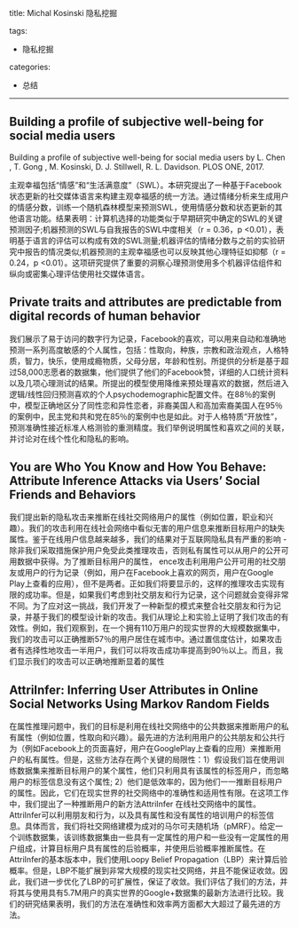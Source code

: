 title: Michal Kosinski 隐私挖掘

tags:

- 隐私挖掘

categories:

- 总结



---
## Building a profile of subjective well-being for social media users
Building a profile of subjective well-being for social media users by L. Chen , T. Gong , M. Kosinski, D. J. Stillwell, R. L. Davidson. PLOS ONE, 2017.

主观幸福包括“情感”和“生活满意度”（SWL）。本研究提出了一种基于Facebook状态更新的社交媒体语言来构建主观幸福感的统一方法。通过情绪分析来生成用户的情感分数，训练一个随机森林模型来预测SWL，使用情感分数和状态更新的其他语言功能。结果表明：计算机选择的功能类似于早期研究中确定的SWL的关键预测因子;机器预测的SWL与自我报告的SWL中度相关（r = 0.36，p <0.01），表明基于语言的评估可以构成有效的SWL测量;机器评估的情绪分数与之前的实验研究中报告的情况类似;机器预测的主观幸福感也可以反映其他心理特征如抑郁（r = 0.24，p <0.01）。这项研究提供了重要的洞察心理预测使用多个机器评估组件和纵向或密集心理评估使用社交媒体语言。



## Private traits and attributes are predictable from digital records of human behavior

我们展示了易于访问的数字行为记录，Facebook的喜欢，可以用来自动和准确地预测一系列高度敏感的个人属性，包括：性取向，种族，宗教和政治观点，人格特质，智力，快乐，使用成瘾物质，父母分居，年龄和性别。所提供的分析是基于超过58,000志愿者的数据集，他们提供了他们的Facebook赞，详细的人口统计资料以及几项心理测试的结果。所提出的模型使用降维来预处理喜欢的数据，然后进入逻辑/线性回归预测喜欢的个人psychodemographic配置文件。在88％的案例中，模型正确地区分了同性恋和异性恋者，非裔美国人和高加索裔美国人在95％的案例中，民主党和共和党在85％的案例中也是如此。对于人格特质“开放性”，预测准确性接近标准人格测验的重测精度。我们举例说明属性和喜欢之间的关联，并讨论对在线个性化和隐私的影响。

## You are Who You Know and How You Behave: Attribute Inference Attacks via Users’ Social Friends and Behaviors

我们提出新的隐私攻击来推断在线社交网络用户的属性（例如位置，职业和兴趣）。我们的攻击利用在线社会网络中看似无害的用户信息来推断目标用户的缺失属性。鉴于在线用户信息越来越多，我们的结果对于互联网隐私具有严重的影响 - 除非我们采取措施保护用户免受此类推理攻击，否则私有属性可以从用户的公开可用数据中获得。为了推断目标用户的属性，
ence攻击利用用户公开可用的社交朋友或用户的行为记录（例如，用户在Facebook上喜欢的网页，用户在Google Play上查看的应用），但不是两者。正如我们将要显示的，这样的推理攻击实现有限的成功率。但是，如果我们考虑到社交朋友和行为记录，这个问题就会变得非常不同。为了应对这一挑战，我们开发了一种新型的模式来整合社交朋友和行为记录，并基于我们的模型设计新的攻击。我们从理论上和实验上证明了我们攻击的有效性。例如，我们观察到，在一个拥有110万用户的现实世界的大规模数据集中，我们的攻击可以正确推断57％的用户居住在城市中。通过置信度估计，如果攻击者有选择性地攻击一半用户，我们可以将攻击成功率提高到90％以上。而且，我们显示我们的攻击可以正确地推断显着的属性

## AttriInfer: Inferring User Attributes in Online Social Networks Using Markov Random Fields
在属性推理问题中，我们的目标是利用在线社交网络中的公共数据来推断用户的私有属性（例如位置，性取向和兴趣）。最先进的方法利用用户的公共朋友和公共行为（例如Facebook上的页面喜好，用户在GooglePlay上查看的应用）来推断用户的私有属性。但是，这些方法存在两个关键的局限性：1）假设我们旨在使用训练数据集来推断目标用户的某个属性，他们只利用具有该属性的标签用户，而忽略用户的标签信息没有这个属性; 2）他们是低效率的，因为他们一一推断目标用户的属性。因此，它们在现实世界的社交网络中的准确性和适用性有限。在这项工作中，我们提出了一种推断用户的新方法AttriInfer
在线社交网络中的属性。 AttriInfer可以利用朋友和行为，以及具有属性和没有属性的培训用户的标签信息。具体而言，我们将社交网络建模为成对的马尔可夫随机场（pMRF）。给定一个训练数据集，该训练数据集由一些具有一定属性的用户和一些没有一定属性的用户组成，计算目标用户具有属性的后验概率，并使用后验概率推断属性。在AttriInfer的基本版本中，我们使用Loopy Belief Propagation（LBP）来计算后验概率。但是，LBP不能扩展到非常大规模的现实社交网络，并且不能保证收敛。因此，我们进一步优化了LBP的可扩展性，保证了收敛。我们评估了我们的方法，并将其与使用具有5.7M用户的真实世界的Google+数据集的最新方法进行比较。我们的研究结果表明，我们的方法在准确性和效率两方面都大大超过了最先进的方法。

